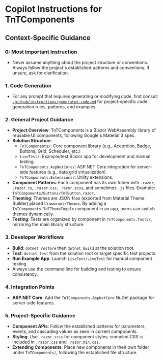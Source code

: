 
# Copilot Instructions for TnTComponents

## Context-Specific Guidance
### 0: Most Important Instruction
- Never assume anything about the project structure or conventions. Always follow the project's established patterns and conventions. If unsure, ask for clarification.

### 1. Code Generation
- For any prompt that requires generating or modifying code, first consult [`.github/instructions/generated-code.md`](./instructions/generated-code.md) for project-specific code generation rules, patterns, and examples.

### 2. General Project Guidance
- **Project Overview**: TnTComponents is a Blazor WebAssembly library of reusable UI components, following Google's Material 3 spec.
- **Solution Structure**:
  - `TnTComponents/`: Core component library (e.g., Accordion, Badge, Buttons, Grid, Scheduler, etc.)
  - `LiveTest/`: Example/test Blazor app for development and manual testing.
  - `TnTComponents.AspNetCore/`: ASP.NET Core integration for server-side features (e.g., data grid virtualization).
  - `TnTComponents.Extensions/`: Utility extensions.
- **Component Patterns**: Each component has its own folder with `.razor`, `.razor.cs`, `.razor.css`, `.razor.scss`, and sometimes `.js` files. Example: `TnTComponents/Buttons/TnTButton.razor`.
- **Theming**: Themes are JSON files (exported from Material Theme Builder) placed in `wwwroot/Themes`. By adding a `TnTComponents.TnTThemeToggle` component in an app, users can switch themes dynamically.
- **Testing**: Tests are organized by component in `TnTComponents.Tests/`, mirroring the main library structure.

### 3. Developer Workflows
- **Build**: `dotnet restore` then `dotnet build` at the solution root.
- **Test**: `dotnet test` from the solution root or target specific test projects.
- **Run Example App**: Launch `LiveTest/LiveTest` for manual component testing.
- Always use the command line for building and testing to ensure consistency.

### 4. Integration Points
- **ASP.NET Core**: Add the `TnTComponents.AspNetCore` NuGet package for server-side features.

### 5. Project-Specific Guidance
- **Component APIs**: Follow the established patterns for parameters, events, and cascading values as seen in current components.
- **Styling**: Use `.razor.scss` for component styles; compiled CSS is included in `.razor.css` and `.razor.min.css`.
- **Extending Components**: Place new components in their own folder under `TnTComponents/`, following the established file structure.